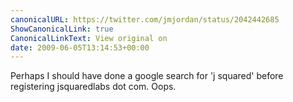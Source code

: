 ```yaml
---
canonicalURL: https://twitter.com/jmjordan/status/2042442685
ShowCanonicalLink: true
CanonicalLinkText: View original on
date: 2009-06-05T13:14:53+00:00
---
```

Perhaps I should have done a google search for 'j squared' before registering jsquaredlabs dot com. Oops.